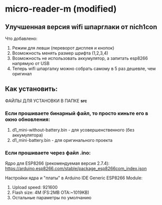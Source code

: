# micro-reader-m (modified)
## Улучшенная версия wifi шпарглаки от nich1con

Что добавлено:

1. Режим для левши (переворот дисплея и кнопок)
2. Возможность менять размер шрифта (1,2,3,4)
3. Возможность не использовать аккумулятор, а запитать esp8266 напрямую от USB
4. Теперь wifi шпаргалку можно собрать самому в 5 раз дешевле, чем оригинал

## Как установить:

ФАЙЛЫ ДЛЯ УСТАНОВКИ В ПАПКЕ **src**

### Если прошиваете бинарный файл, то просто киньте его в окно обновления:

1. d1_mini-without-battery.bin -  для усовершенственного (без аккумулятора)
2. d1_mini-battery.bin - для оригинального проекта

### Если прошиваете через файл .ino:

Ядро для ESP8266 (рекомендуемая версия 2.7.4): 
https://arduino.esp8266.com/stable/package_esp8266com_index.json

Настройки ядра и "платы" в Arduino IDE Generic ESP8266 Module:
1. Upload speed: 921600
2. Flash size: 4M (FS:2MB OTA:~1019KB)
3. Остальные параметры по умолчанию
